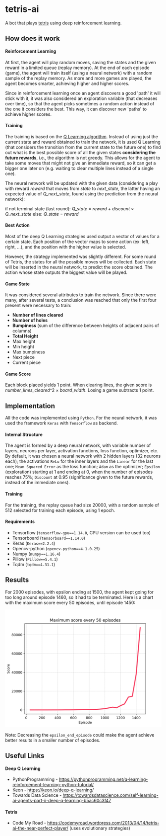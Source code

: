 # tetris-ai

A bot that plays [tetris](https://en.wikipedia.org/wiki/Tetris) using deep reinforcement learning.



## How does it work

#### Reinforcement Learning

At first, the agent will play random moves, saving the states and the given reward in a limited queue (replay memory). At the end of each episode (game), the agent will train itself (using a neural network) with a random sample of the replay memory. As more and more games are played, the agent becomes smarter, achieving higher and higher scores.

Since in reinforcement learning once an agent discovers a good 'path' it will stick with it, it was also considered an exploration variable (that decreases over time), so that the agent picks sometimes a random action instead of the one it considers the best. This way, it can discover new 'paths' to achieve higher scores.


#### Training

The training is based on the [Q Learning algorithm](https://en.wikipedia.org/wiki/Q-learning). Instead of using just the current state and reward obtained to train the network, it is used Q Learning (that considers the transition from the current state to the future one) to find out what is the best possible score of all the given states **considering the future rewards**, i.e., the algorithm is not greedy. This allows for the agent to take some moves that might not give an immediate reward, so it can get a bigger one later on (e.g. waiting to clear multiple lines instead of a single one).

The neural network will be updated with the given data (considering a play with reward *reward* that moves from *state* to *next_state*, the latter having an expected value of *Q_next_state*, found using the prediction from the neural network):

if not terminal state (last round): *Q_state* = *reward* + *discount* × *Q_next_state*
else: *Q_state* = *reward*


#### Best Action

Most of the deep Q Learning strategies used output a vector of values for a certain state. Each position of the vector maps to some action (ex: left, right, ...), and the position with the higher value is selected.

However, the strategy implemented was slightly different. For some round of Tetris, the states for all the possible moves will be collected. Each state will be inserted in the neural network, to predict the score obtained. The action whose state outputs the biggest value will be played.


#### Game State

It was considered several attributes to train the network. Since there were many, after several tests, a conclusion was reached that only the first four present were necessary to train:

- **Number of lines cleared**
- **Number of holes**
- **Bumpiness** (sum of the difference between heights of adjacent pairs of columns)
- **Total Height**
- Max height
- Min height
- Max bumpiness
- Next piece
- Current piece


#### Game Score

Each block placed yields 1 point. When clearing lines, the given score is *number_lines_cleared*^2 × *board_width*. Losing a game subtracts 1 point.


## Implementation

All the code was implemented using `Python`. For the neural network, it was used the framework `Keras` with `Tensorflow` as backend.

#### Internal Structure

The agent is formed by a deep neural network, with variable number of layers, neurons per layer, activation functions, loss function, optimizer, etc. By default, it was chosen a neural network with 2 hidden layers (32 neurons each); the activations `ReLu` for the inner layers and the `Linear` for the last one; `Mean Squared Error` as the loss function; `Adam` as the optimizer; `Epsilon` (exploration) starting at 1 and ending at 0, when the number of episodes reaches 75%; `Discount` at 0.95 (significance given to the future rewards, instead of the immediate ones).

#### Training

For the training, the replay queue had size 20000, with a random sample of 512 selected for training each episode, using 1 epoch.


#### Requirements

- Tensorflow (`tensorflow-gpu==1.14.0`, CPU version can be used too)
- Tensorboard (`tensorboard==1.14.0`)
- Keras (`Keras==2.2.4`)
- Opencv-python (`opencv-python==4.1.0.25`)
- Numpy (`numpy==1.16.4`)
- Pillow (`Pillow==5.4.1`)
- Tqdm (`tqdm==4.31.1`)

## Results

For 2000 episodes, with epsilon ending at 1500, the agent kept going for too long around episode 1460, so it had to be terminated. Here is a chart with the maximum score every 50 episodes, until episode 1450:

![results](./results.svg)

Note: Decreasing the `epsilon_end_episode` could make the agent achieve better results in a smaller number of episodes.


## Useful Links

#### Deep Q Learning
- PythonProgramming - https://pythonprogramming.net/q-learning-reinforcement-learning-python-tutorial/
- Keon - https://keon.io/deep-q-learning/
- Towards Data Science - https://towardsdatascience.com/self-learning-ai-agents-part-ii-deep-q-learning-b5ac60c3f47

#### Tetris
- Code My Road - https://codemyroad.wordpress.com/2013/04/14/tetris-ai-the-near-perfect-player/ (uses evolutionary strategies)